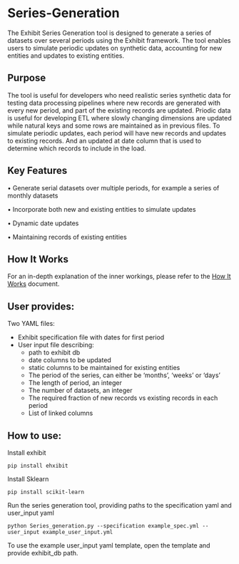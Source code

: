 # Series-Generation
The Exhibit Series Generation tool is designed to generate a series of datasets over several periods using the Exhibit framework. The tool enables users to simulate periodic updates on synthetic data, accounting for new entities and updates to existing entities.
## Purpose  
The tool is useful for developers who need realistic series synthetic data for testing data processing pipelines where new records are generated with every new period, and part of the existing records are updated. Priodic data is useful for developing ETL where slowly changing dimensions are updated while natural keys and some rows are maintained as in previous files. To simulate periodic updates, each period will have new records and updates to existing records. And an updated at date column that is used to determine which records to include in the load.
## Key Features
•	Generate serial datasets over multiple periods, for example a series of monthly datasets

•	Incorporate both new and existing entities to simulate updates

•	Dynamic date updates

•	Maintaining records of existing entities
## How It Works
 
For an in-depth explanation of the inner workings, please refer to the [How It Works](HOW_IT_WORKS.md) document.

## User provides:
Two YAML files:
  - Exhibit specification file with dates for first period
  - User input file describing:
     - path to exhibit db
     - date columns to be updated
     - static columns to be maintained for existing entities
     - The period of the series, can either be ‘months’, ‘weeks’ or ‘days’
     - The length of period, an integer
     - The number of datasets, an integer
     - The required fraction of new records vs existing records in each period
     - List of linked columns
## How to use:
Install exhibit


```pip install ehxibit```


Install Sklearn


```pip install scikit-learn```


Run the series generation tool, providing paths to the specification yaml and user_input yaml


```python Series_generation.py --specification example_spec.yml --user_input example_user_input.yml```


To use the example user_input yaml template, open the template and provide exhibit_db path.
